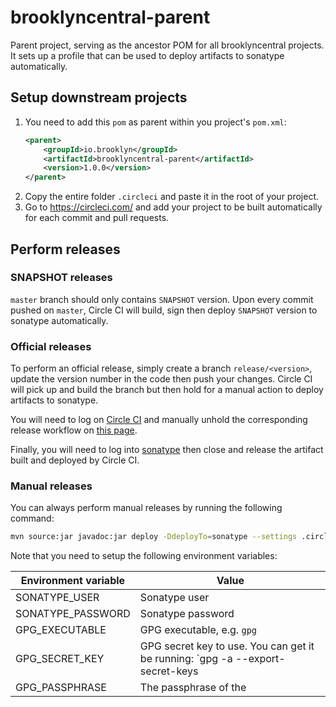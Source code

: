 # brooklyncentral-parent

Parent project, serving as the ancestor POM for all brooklyncentral projects.
It sets up a profile that can be used to deploy artifacts to sonatype automatically.

## Setup downstream projects

1. You need to add this `pom` as parent within you project's `pom.xml`:
   ```xml
   <parent>
       <groupId>io.brooklyn</groupId>
       <artifactId>brooklyncentral-parent</artifactId>
       <version>1.0.0</version>
   </parent>
   ``` 
2. Copy the entire folder `.circleci` and paste it in the root of your project.
3. Go to https://circleci.com/ and add your project to be built automatically for each commit and pull requests.

## Perform releases

### SNAPSHOT releases

`master` branch should only contains `SNAPSHOT` version. Upon every commit pushed on `master`, Circle CI will build, sign
then deploy `SNAPSHOT` version to sonatype automatically.

### Official releases

To perform an official release, simply create a branch `release/<version>`, update the version number in the code then push
your changes. Circle CI will pick up and build the branch but then hold for a manual action to deploy artifacts to sonatype.

You will need to log on [Circle CI](https://circleci.com/) and manually unhold the corresponding release workflow on [this page](https://circleci.com/gh/brooklyncentral/workflows/).

Finally, you will need to log into [sonatype](https://oss.sonatype.org/#stagingRepositories) then close and release the artifact built and deployed by Circle CI.

### Manual releases

You can always perform manual releases by running the following command:

```bash
mvn source:jar javadoc:jar deploy -DdeployTo=sonatype --settings .circleci/settings.xml
```

Note that you need to setup the following environment variables:


| Environment variable | Value                                                                                             |
| -------------------- | ------------------------------------------------------------------------------------------------- |
| SONATYPE_USER        | Sonatype user                                                                                     |
| SONATYPE_PASSWORD    | Sonatype password                                                                                 |
| GPG_EXECUTABLE       | GPG executable, e.g. `gpg`                                                                        |
| GPG_SECRET_KEY       | GPG secret key to use. You can get it be running: `gpg -a --export-secret-keys <KEY-ID> | base64` |
| GPG_PASSPHRASE       | The passphrase of the <KEY-ID>                                                                    |
